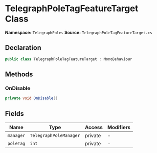 # TelegraphPoleTagFeatureTarget Class

**Namespace:** `TelegraphPoles`
**Source:** `TelegraphPoleTagFeatureTarget.cs`

## Declaration

```csharp
public class TelegraphPoleTagFeatureTarget : MonoBehaviour
```

## Methods

### OnDisable

```csharp
private void OnDisable()
```

## Fields

| Name | Type | Access | Modifiers |
|------|------|--------|-----------|
| `manager` | `TelegraphPoleManager` | private | - |
| `poleTag` | `int` | private | - |

